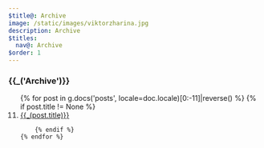 ```yaml
---
$title@: Archive
image: /static/images/viktorzharina.jpg
description: Archive
$titles:
  nav@: Archive
$order: 1
---
```

<h3>{{_('Archive')}}</h3>
<ol start="11">
    {% for post in g.docs('posts', locale=doc.locale)[0:-11]|reverse() %}
          {% if post.title != None %}
            <li><a href="{{post.url.path}}">{{_(post.title)}}</a></li>

        {% endif %}
    {% endfor %}
</ol>

